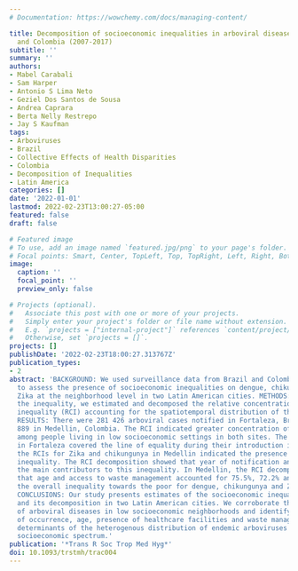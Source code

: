 ```yaml
---
# Documentation: https://wowchemy.com/docs/managing-content/

title: Decomposition of socioeconomic inequalities in arboviral diseases in Brazil
  and Colombia (2007-2017)
subtitle: ''
summary: ''
authors:
- Mabel Carabali
- Sam Harper
- Antonio S Lima Neto
- Geziel Dos Santos de Sousa
- Andrea Caprara
- Berta Nelly Restrepo
- Jay S Kaufman
tags:
- Arboviruses
- Brazil
- Collective Effects of Health Disparities
- Colombia
- Decomposition of Inequalities
- Latin America
categories: []
date: '2022-01-01'
lastmod: 2022-02-23T13:00:27-05:00
featured: false
draft: false

# Featured image
# To use, add an image named `featured.jpg/png` to your page's folder.
# Focal points: Smart, Center, TopLeft, Top, TopRight, Left, Right, BottomLeft, Bottom, BottomRight.
image:
  caption: ''
  focal_point: ''
  preview_only: false

# Projects (optional).
#   Associate this post with one or more of your projects.
#   Simply enter your project's folder or file name without extension.
#   E.g. `projects = ["internal-project"]` references `content/project/deep-learning/index.md`.
#   Otherwise, set `projects = []`.
projects: []
publishDate: '2022-02-23T18:00:27.313767Z'
publication_types:
- 2
abstract: 'BACKGROUND: We used surveillance data from Brazil and Colombia during 2007-2017
  to assess the presence of socioeconomic inequalities on dengue, chikungunya and
  Zika at the neighborhood level in two Latin American cities. METHODS: To quantify
  the inequality, we estimated and decomposed the relative concentration index of
  inequality (RCI) accounting for the spatiotemporal distribution of the diseases.
  RESULTS: There were 281 426 arboviral cases notified in Fortaleza, Brazil, and 40
  889 in Medellin, Colombia. The RCI indicated greater concentration of dengue cases
  among people living in low socioeconomic settings in both sites. The RCIs for chikungunya
  in Fortaleza covered the line of equality during their introduction in 2014, while
  the RCIs for Zika and chikungunya in Medellin indicated the presence of a small
  inequality. The RCI decomposition showed that year of notification and age were
  the main contributors to this inequality. In Medellin, the RCI decomposition showed
  that age and access to waste management accounted for 75.5%, 72.2% and 54.5% of
  the overall inequality towards the poor for dengue, chikungunya and Zika, respectively.
  CONCLUSIONS: Our study presents estimates of the socioeconomic inequality of arboviruses
  and its decomposition in two Latin American cities. We corroborate the concentration
  of arboviral diseases in low socioeconomic neighborhoods and identify that year
  of occurrence, age, presence of healthcare facilities and waste management are key
  determinants of the heterogenous distribution of endemic arboviruses across the
  socioeconomic spectrum.'
publication: '*Trans R Soc Trop Med Hyg*'
doi: 10.1093/trstmh/trac004
---
```

